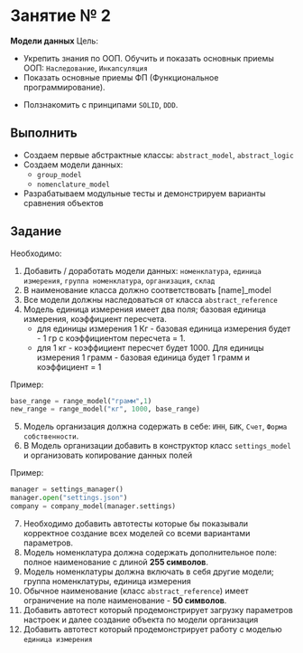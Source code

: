 # Занятие № 2
**Модели данных**
Цель:
- Укрепить знания по ООП. Обучить и показать основнык приемы ООП: `Наследование`, `Инкапсуляция`
- Показать основные приемы ФП (Функциональное программирование). 
* Ползнакомить с принципами `SOLID`, `DDD`.

## Выполнить
* Создаем первые абстрактные классы: `abstract_model`, `abstract_logic`
* Создаем модели данных: 
	- `group_model`
	- `nomenclature_model`
* Разрабатываем модульные тесты и демонстрируем варианты сравнения объектов

## Задание
Необходимо:
1. Добавить / доработать модели данных: `номенклатура`, `единица измерения`, `группа номенклатура`, `организация`, `склад`
2. В наименование класса должно соответствовать [name]_model
3. Все модели должны наследоваться от класса `abstract_reference`
4. Модель единица измерения имеет два поля; базовая единица измерения, коэффициент пересчета.
	- для единицы измерения 1 Кг - базовая единица измерения будет - 1 гр с коэффициентом пересчета = 1. 
	- для 1 кг - коэффициент пересчет будет 1000. Для единицы измерения 1 грамм - базовая единица будет 1 грамм и коэффициент = 1

Пример:
```python
base_range = range_model("грамм",1)
new_range = range_model("кг", 1000, base_range)
```

5. Модель организация должна содержать в себе: `ИНН`, `БИК`, `Счет`, `Форма собственности`.
6. В Модель организации добавить в конструктор класс `settings_model` и организовать копирование данных полей

Пример:

```python
manager = settings_manager()
manager.open("settings.json")
company = company_model(manager.settings)
```

7. Необходимо добавить автотесты которые бы показывали корректное создание всех моделей со всеми вариантами параметров.
8. Модель номенклатура должна содержать дополнительное поле: полное наименование с длиной **255 символов**. 
9. Модель номенклатуры должна включать в себя другие модели; группа номенклатуры, единица измерения
10. Обычное наименование (класс `abstract_reference`) имеет ограничение на поле наименование - **50 символов**.
11. Добавить автотест который продемонстрирует загрузку параметров настроек и далее создание объекта по модели организация
12. Добавить автотест который продемонстрирует работу с моделью `единица измерения` 


